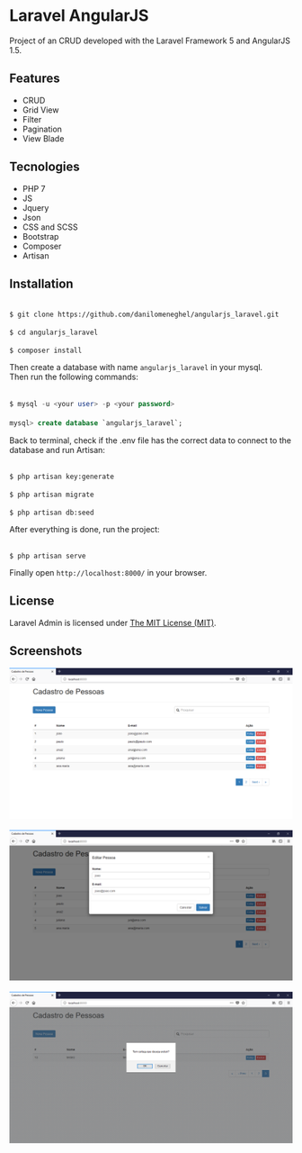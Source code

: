 # Laravel AngularJS

Project of an CRUD developed with the Laravel Framework 5 and AngularJS 1.5.

## Features

- CRUD
- Grid View
- Filter
- Pagination
- View Blade

## Tecnologies

- PHP 7
- JS
- Jquery
- Json
- CSS and SCSS
- Bootstrap
- Composer
- Artisan

## Installation

```shell

$ git clone https://github.com/danilomeneghel/angularjs_laravel.git

$ cd angularjs_laravel

$ composer install

```

Then create a database with name `angularjs_laravel` in your mysql.<br>
Then run the following commands:

```sql

$ mysql -u <your user> -p <your password>

mysql> create database `angularjs_laravel`;

```

Back to terminal, check if the .env file has the correct data to connect to the database and run Artisan:

```artisan

$ php artisan key:generate

$ php artisan migrate

$ php artisan db:seed

```

After everything is done, run the project:

```shell

$ php artisan serve

```

Finally open `http://localhost:8000/` in your browser.

## License

Laravel Admin is licensed under <a href="LICENSE">The MIT License (MIT)</a>.

## Screenshots

![Screenshots](screenshots/screenshot01.png)<br><br>
![Screenshots](screenshots/screenshot02.png)<br><br>
![Screenshots](screenshots/screenshot03.png)<br><br>
